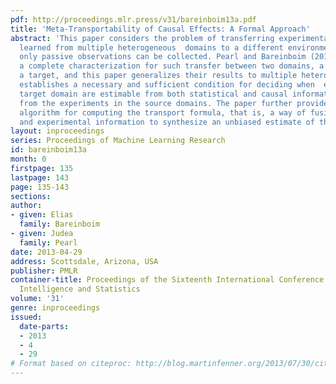 ```yaml
---
pdf: http://proceedings.mlr.press/v31/bareinboim13a.pdf
title: 'Meta-Transportability of Causal Effects: A Formal Approach'
abstract: 'This paper considers the problem of transferring experimental findings
  learned from multiple heterogeneous  domains to a different environment, in which
  only passive observations can be collected. Pearl and Bareinboim (2011) established
  a complete characterization for such transfer between two domains, a source and
  a target, and this paper generalizes their results to multiple heterogeneous domains.  It
  establishes a necessary and sufficient condition for deciding when  effects in the
  target domain are estimable from both statistical and causal information transferred
  from the experiments in the source domains. The paper further provides a complete
  algorithm for computing the transport formula, that is, a way of fusing observational
  and experimental information to synthesize an unbiased estimate of the desired effects. '
layout: inproceedings
series: Proceedings of Machine Learning Research
id: bareinboim13a
month: 0
firstpage: 135
lastpage: 143
page: 135-143
sections: 
author:
- given: Elias
  family: Bareinboim
- given: Judea
  family: Pearl
date: 2013-04-29
address: Scottsdale, Arizona, USA
publisher: PMLR
container-title: Proceedings of the Sixteenth International Conference on Artificial
  Intelligence and Statistics
volume: '31'
genre: inproceedings
issued:
  date-parts:
  - 2013
  - 4
  - 29
# Format based on citeproc: http://blog.martinfenner.org/2013/07/30/citeproc-yaml-for-bibliographies/
---
```

